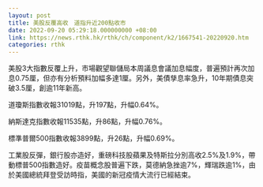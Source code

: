 ```yaml
---
layout: post
title: 美股反覆高收　道指升近200點收市
date: 2022-09-20 05:29:18.000000000 +08:00
link: https://news.rthk.hk/rthk/ch/component/k2/1667541-20220920.htm
categories: rthk
---
```


美股3大指數反覆上升，市場觀望聯儲局本周議息會議加息幅度，普遍預計再次加息0.75厘，但亦有分析預料加幅多達1厘。另外，美債孳息率急升，10年期債息突破3.5厘，創逾11年新高。

道瓊斯指數收報31019點，升197點，升幅0.64%。

納斯達克指數收報11535點，升86點，升幅0.76%。

標準普爾500指數收報3899點，升26點，升幅0.69%。

工業股反彈，銀行股亦造好，重磅科技股蘋果及特斯拉分別高收2.5%及1.9%，帶動標普500指數造好。疫苗概念股普遍下跌，莫德納急挫逾7%，輝瑞跌逾1%，由於美國總統拜登受訪時指，美國的新冠疫情大流行已經結束。

